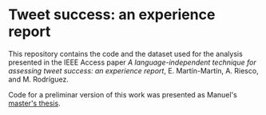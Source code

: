 # Tweet success: an experience report

This repository contains the code and the dataset used for the analysis presented
in the IEEE Access paper
*A language-independent technique for assessing tweet success: an experience report*,
E. Martín-Martín, A. Riesco, and M. Rodríguez.

Code for a preliminar version of this work was presented as Manuel's
[master's thesis](https://github.com/Manwelanza/Successful_Terms_py).
